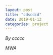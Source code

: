```yaml
---
layout: post
title: "cdscdcd"
date: 2019-01-12
categories: project
---
```


*By ccccc*

<html>
  <head>

  </head>
  <body>
    <p style="margin-top: 0">
      <i>MWA</i>
    </p>
  </body>
</html>
